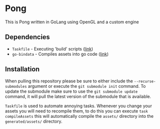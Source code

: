 Pong
====
This is Pong written in GoLang using OpenGL and a custom engine

Dependencies
------------
- `Taskfile` - Executing 'build' scripts ([link](https://taskfile.dev/#/))
- `go-bindata` - Compiles assets into go code ([link](https://github.com/shuLhan/go-bindata))

Installation
------------
When pulling this repository please be sure to either include the `--recurse-submodules`
argument or execute the `git submodule init` command. To update the submodule make sure
to use the `git submodule update` command, it will pull the latest version of the submodule
that is available.

`Taskfile` is used to automate annoying tasks. Whenever you change your assets
you will need to recompile them, to do this you can execute `task compileAssets`
this will automatically compile the `assets/` directory into the `generated/assets/`
directory.